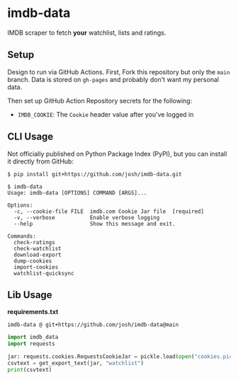 # imdb-data

IMDB scraper to fetch **your** watchlist, lists and ratings.

## Setup

Design to run via GitHub Actions. First, Fork this repository but only the `main` branch. Data is stored on `gh-pages` and probably don't want my personal data.

Then set up GitHub Action Repository secrets for the following:

- `IMDB_COOKIE`: The `Cookie` header value after you've logged in

## CLI Usage

Not officially published on Python Package Index (PyPI), but you can install it directly from GitHub:

```
$ pip install git+https://github.com/josh/imdb-data.git
```

```
$ imdb-data
Usage: imdb-data [OPTIONS] COMMAND [ARGS]...

Options:
  -c, --cookie-file FILE  imdb.com Cookie Jar file  [required]
  -v, --verbose           Enable verbose logging
  --help                  Show this message and exit.

Commands:
  check-ratings
  check-watchlist
  download-export
  dump-cookies
  import-cookies
  watchlist-quicksync
```

## Lib Usage

**requirements.txt**

```
imdb-data @ git+https://github.com/josh/imdb-data@main
```

```python
import imdb_data
import requests

jar: requests.cookies.RequestsCookieJar = pickle.load(open("cookies.pickle", "rb"))
csvtext = get_export_text(jar, "watchlist")
print(csvtext)
```
